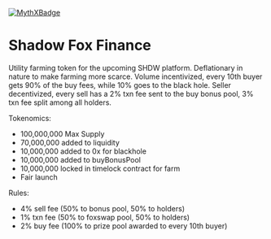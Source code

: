 [![MythXBadge](https://badgen.net/https/api.mythx.io/v1/projects/cf7d36ac-59c8-4cff-a7d0-4b34425b9a4c/badge/data?cache=300&icon=https://raw.githubusercontent.com/ConsenSys/mythx-github-badge/main/logo_white.svg)](https://docs.mythx.io/dashboard/github-badges)

# Shadow Fox Finance

Utility farming token for the upcoming SHDW platform. 
Deflationary in nature to make farming more scarce. 
Volume incentivized, every 10th buyer gets 90% of the buy fees, while 10% goes to the black hole. 
Seller decentivized, every sell has a 2% txn fee sent to the buy bonus pool, 3% txn fee split among all holders.

Tokenomics:
- 100,000,000 Max Supply
- 70,000,000 added to liquidity
- 10,000,000 added to 0x for blackhole
- 10,000,000 added to buyBonusPool
- 10,000,000 locked in timelock contract for farm
- Fair launch

Rules:
- 4% sell fee (50% to bonus pool, 50% to holders)
- 1% txn fee (50% to foxswap pool, 50% to holders)
- 2% buy fee (100% to prize pool awarded to every 10th buyer)
